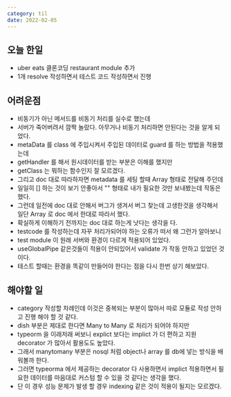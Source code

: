 ```yaml
---
category: til
date: 2022-02-05
---
```


## 오늘 한일

- uber eats 클론코딩 restaurant module 추가
- 1개 resolve 작성하면서 테스트 코드 작성하면서 진행

## 어려운점

- 비동기가 아닌 메서드를 비동기 처리를 실수로 했는데
- 서버가 죽어버려서 깜짝 놀랐다. 아무거나 비동기 처리하면 안된다는 것을 알게 되었다.
- metaData 를 class 에 주입시켜서 주입된 데이터로 guard 를 하는 방법을 적용했는데
- getHandler 를 해서 원시데이터를 받는 부분은 이해를 했지만
- getClass 는 뭐하는 함수인지 잘 모르겠다.
- 그리고 doc 대로 따라하자면 metadata 를 세팅 할때 Array 형태로 전달해 주던데
- 일일히 [] 하는 것이 보기 안좋아서 "" 형태로 내가 필요한 것만 보내봤는데 작동은 했다.
- 그런데 일전에 doc 대로 안해서 버그가 생겨서 버그 찾는데 고생한것을 생각해서 일단 Array 로 doc 에서 한대로 따라서 했다.
- 확실하게 이해하기 전까지는 doc 대로 하는게 낫다는 생각을 다.
- testcode 를 작성하는데 자꾸 처리가되어야 하는 오류가 떠서 왜 그런가 알아보니
- test module 이 원래 서버와 환경이 다르게 적용되어 있었다.
- useGlobalPipe 같은것들이 적용이 안되있어서 validate 가 작동 안하고 있었던 것이다.
- 테스트 할때는 환경을 똑같이 만들어야 한다는 점을 다시 한번 상기 해보았다.

## 해야할 일

- category 작성할 차례인데 이것은 중복되는 부분이 많아서 따로 모듈로 작성 안하고 진행 해야 할 것 같다.
- dish 부분은 제대로 한다면 Many to Many 로 처리가 되어야 하지만
- typeorm 을 이래저래 써보니 explict 보다는 implict 가 더 편하고 지원 decorator 가 많아서 활용도도 높았다.
- 그래서 manytomany 부분은 nosql 처럼 object나 array 를 db에 넣는 방식을 배워볼까 한다.
- 그러면 typeorma 에서 제공하는 decorator 다 사용하면서 implict 적용하면서 필요한 데이터를 마음대로 커스텀 할 수 있을 것 같다는 생각을 했다.
- 단 이 경우 성능 문제가 발생 할 경우 indexing 같은 것이 적용이 될지는 모르겠다.
